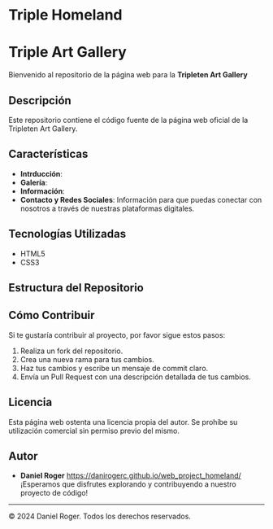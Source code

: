 # Triple Homeland

# Triple Art Gallery

Bienvenido al repositorio de la página web para la **Tripleten Art Gallery**

## Descripción

Este repositorio contiene el código fuente de la página web oficial de la Tripleten Art Gallery.

## Características

- **Intrducción**:
- **Galería**:
- **Información**:
- **Contacto y Redes Sociales**: Información para que puedas conectar con nosotros a través de nuestras plataformas digitales.

## Tecnologías Utilizadas

- HTML5
- CSS3

## Estructura del Repositorio

## Cómo Contribuir

Si te gustaría contribuir al proyecto, por favor sigue estos pasos:

1. Realiza un fork del repositorio.
2. Crea una nueva rama para tus cambios.
3. Haz tus cambios y escribe un mensaje de commit claro.
4. Envía un Pull Request con una descripción detallada de tus cambios.

## Licencia

Esta página web ostenta una licencia propia del autor. Se prohíbe su utilización comercial sin permiso previo del mismo.

## Autor

- **Daniel Roger**
  https://danirogerc.github.io/web_project_homeland/
  ¡Esperamos que disfrutes explorando y contribuyendo a nuestro proyecto de código!

---

© 2024 Daniel Roger. Todos los derechos reservados.
